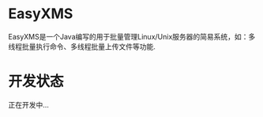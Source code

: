 EasyXMS
=======

 EasyXMS是一个Java编写的用于批量管理Linux/Unix服务器的简易系统，如：多线程批量执行命令、多线程批量上传文件等功能.


开发状态
========

正在开发中...

